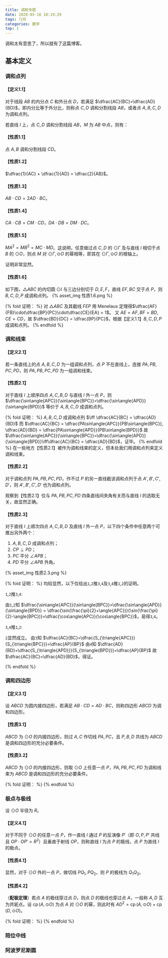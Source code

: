```yaml
---
title: 调和专题
date: 2020-05-16 18:19:29
tags: 几何
categories: 数学
top: 1
---
```


调和太有意思了，所以就有了这篇博客。

<!-- more -->

## 基本定义

### 调和点列

#### 【定义1.1】

对于线段 $AB$ 的内分点 $C$ 和外分点 $D$，若满足 $\dfrac{AC}{BC}=\dfrac{AD}{BD}$，即内分比等于外分比，则称点 $C, D$ 调和分割线段 $AB$，或者点 $A, B, C, D$ 为调和点列。

若直线 $l$ 上，点 $C, D$ 调和分割线段 $AB$，$M$ 为 $AB$ 中点，则有：

#### 【性质1.1】

点 $A, B$ 调和分割线段 $CD$。

#### 【性质1.2】

$\dfrac{1}{AC} + \dfrac{1}{AD} = \dfrac{2}{AB}$。

#### 【性质1.3】

$AB\cdot CD = 2AD\cdot BC$。

#### 【性质1.4】

$CA\cdot CB = CM\cdot CD$，$DA\cdot DB = DM\cdot DC$。

#### 【性质1.5】

$MA^2 = MB^2 = MC\cdot MD$。这说明，任意做过点 $C, D$ 的 $\odot \Gamma$ 及与直线 $l$ 相切于点 $B$ 的 $\odot O$，则点 $M$ 对 $\odot \Gamma, \odot O$ 的幂相等，即其在 $\odot \Gamma, \odot O$ 的根轴上。

证明非常显然。

#### 【性质1.6】

如下图，$\triangle{ABC}$ 的内切圆 $\odot I$ 与三边分别切于 $D, E, F$，直线 $EF, BC$ 交于点 $P$，则 $B, C, D, P$ 成调和点列。
{% asset_img 性质1.6.png %}

{% fold 证明： %}
对 $\triangle{ABC}$ 及其截线 $FEP$ 用 Menelaus 定理得$\dfrac{AF}{FB}\cdot\dfrac{BP}{PC}\cdot\dfrac{CE}{EA} = 1$。
又 $AE = AF, BF = BD, CE = CD$，故 $\dfrac{BD}{DC} = \dfrac{BP}{PC}$，根据【定义1.1】$B, C, D, P$ 成调和点列。
{% endfold %}

### 调和线束

#### 【定义2.1】

若一条直线上的点 $A, B, C, D$ 为一组调和点列，点 $P$ 不在直线上，连接 $PA, PB, PC, PD$，则 $PA, PB, PC, PD$ 为一组调和线束。

#### 【性质2.1】

对于直线 $l$ 上顺序四点 $A, C, B, D$ 与直线 $l$ 外一点 $P$，则 $\dfrac{\sin\angle{APC}}{\sin\angle{BPC}}=\dfrac{\sin\angle{APD}}{\sin\angle{BPD}}$ 等价于 $A, B, C, D$ 成调和点列。

{% fold 证明： %}
$A, B, C, D$ 成调和点列 $\iff \dfrac{AC}{BC} = \dfrac{AD}{BD}$
而 $\dfrac{AC}{BC} = \dfrac{PA\sin\angle{APC}}{PB\sin\angle{BPC}}, \dfrac{AD}{BD} = \dfrac{PA\sin\angle{APD}}{PB\sin\angle{BPD}}$
故 $\dfrac{\sin\angle{APC}}{\sin\angle{BPC}}=\dfrac{\sin\angle{APD}}{\sin\angle{BPD}}\iff\dfrac{AC}{BC} = \dfrac{AD}{BD}$，证毕。
{% endfold %}
在一些地方【性质2.1】被作为调和线束的定义，但本处我们用调和点列来定义调和线束。

#### 【性质2.2】

对于调和点列 $PA, PB, PC, PD$，作不过 $P$ 的另一直线截该调和点列于点 $A', B', C', D'$，则 $A', B', C', D'$ 也为调和点列。

观察到【性质2.1】仅与 $PA, PB, PC, PD$ 四条直线间夹角有关而与直线 $l$ 的选取无关，故显然正确。

#### 【性质2.3】

对于直线 $l$ 上顺次四点 $A, C, B, D$ 及直线 $l$ 外一点 $P$，以下四个条件中任意两个可推出另外两个：
1. $A, B, C, D$ 成调和点列；
2. $CP\perp PD$；
3. $PC$ 平分 $\angle{APB}$；
4. $PD$ 平分 $\angle{APB}$ 外角。

{% asset_img 性质2.3.png %}

{% fold 证明： %}
均较显然，以下仅给出`1`,`2`推`3`,`4`及`3`,`4`推`1`,`2`的证明。

`1`,`2`推`3`,`4`:

由`1`,`2`知 $\dfrac{\sin\angle{APC}}{\sin\angle{BPC}}=\dfrac{\sin\angle{APD}}{\sin\angle{BPD}} = \dfrac{\sin(\frac{\pi}{2}+\angle{APC})}{\sin(\frac{\pi}{2}-\angle{BPC})}=\dfrac{\cos\angle{APC}}{\cos\angle{BPC}}$，易得`3`,`4`。

`3`,`4`推`1`,`2`:

`2`显然成立。
由`3`知 $\dfrac{AC}{BC}=\dfrac{S_{\triangle{APC}}}{S_{\triangle{BPC}}}=\dfrac{AP}{BP}$
由`4`知 $\dfrac{AD}{BD}=\dfrac{S_{\triangle{APD}}}{S_{\triangle{BPD}}}=\dfrac{AP}{BP}$
故 $\dfrac{AC}{BC}=\dfrac{AD}{BD}$，得证。

{% endfold %}

### 调和四边形

#### 【定义3.1】

设 $ABCD$ 为圆内接四边形，若满足 $AB\cdot CD = AD\cdot BC$，则称四边形 $ABCD$ 为调和四边形。

#### 【性质3.1】

$ABCD$ 为 $\odot O$ 的内接四边形，则过 $A, C$ 作切线 $PA, PC$，且 $P, B, D$ 共线为 $ABCD$ 是调和四边形的充分必要条件。

#### 【性质3.2】

$ABCD$ 为 $\odot O$ 的内接四边形，则取 $\odot O$ 上任意一点 $P$，$PA, PB, PC, PD$ 为调和线束为 $ABCD$ 是调和四边形的充分必要条件。

{% fold 证明： %}
{% endfold %}

### 极点与极线

设 $\odot O$ 半径为 $R$。

#### 【定义4.1】

对于不同于 $\odot O$ 的任意一点 $P$，作一直线 $l$ 通过 $P$ 的反演像 $P'$（即 $O, P, P'$ 共线且 $OP\cdot OP' = R^2$）且垂直于射线 $OP$，则称直线 $l$ 为点 $P$ 的极线，点 $P$ 为直线 $l$ 的极点。

#### 【性质4.1】

显然，对于 $\odot O$ 外的一点 $P$，做切线 $PQ_1, PQ_2$，则 $P$ 的极线为 $Q_1Q_2$。

#### 【性质4.2】

（**配极定理**）若点 $A$ 的极线穿过点 $D$，则点 $D$ 的极线也穿过点 $A$，一般称 $A, D$ 互为共轭点。设 $\operatorname{cp}(A, \odot O)$ 为点 $A$ 对 $\odot O$ 的幂，则此时有 $AD^2 = \operatorname{cp}(A, \odot O) + \operatorname{cp}(D, \odot O)$。

{% fold 证明： %}
{% endfold %}

### 陪位中线

### 阿波罗尼斯圆
